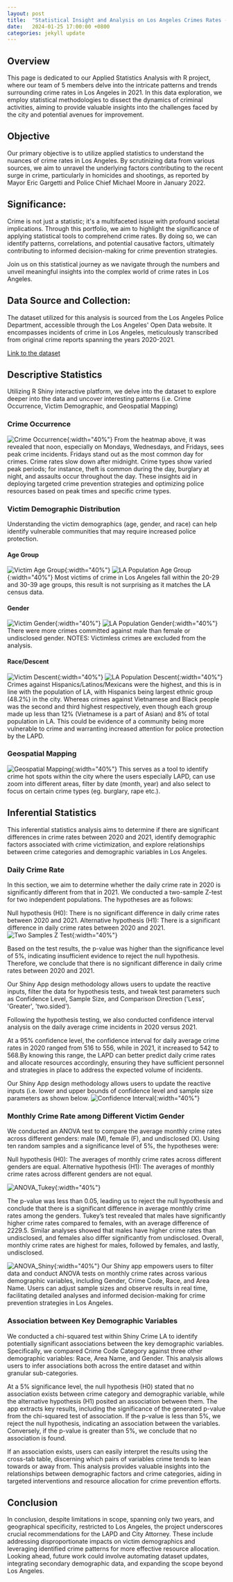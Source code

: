 ```yaml
---
layout: post
title:  "Statistical Insight and Analysis on Los Angeles Crimes Rates - Applied Statistics Analysis with R"
date:   2024-01-25 17:00:00 +0800
categories: jekyll update
---
```


## Overview

This page is dedicated to our Applied Statistics Analysis with R project, where our team of 5 members delve into the intricate patterns and trends surrounding crime rates in Los Angeles in 2021. In this data exploration,  we employ statistical methodologies to dissect the dynamics of criminal activities, aiming to provide valuable insights into the challenges faced by the city and potential avenues for improvement.

## Objective

Our primary objective is to utilize applied statistics to understand the nuances of crime rates in Los Angeles. By scrutinizing data from various sources, we aim to unravel the underlying factors contributing to the recent surge in crime, particularly in homicides and shootings, as reported by Mayor Eric Gargetti and Police Chief Michael Moore in January 2022.

## Significance:

Crime is not just a statistic; it's a multifaceted issue with profound societal implications. Through this portfolio, we aim to highlight the significance of applying statistical tools to comprehend crime rates. By doing so, we can identify patterns, correlations, and potential causative factors, ultimately contributing to informed decision-making for crime prevention strategies.


Join us on this statistical journey as we navigate through the numbers and unveil meaningful insights into the complex world of crime rates in Los Angeles.


## Data Source and Collection:

The dataset utilized for this analysis is sourced from the Los Angeles Police Department, accessible through the Los Angeles' Open Data website. It encompasses incidents of crime in Los Angeles, meticulously transcribed from original crime reports spanning the years 2020-2021. 

<p><a href="https://data.lacity.org/Public-Safety/Crime-Data-from-2020-to-Present/2nrs-mtv8/about_data">Link to the dataset</a></p>


## Descriptive Statistics
Utilizing R Shiny interactive platform, we delve into the dataset to explore deeper into the data and uncover interesting patterns (i.e. Crime Occurrence, Victim Demographic, and Geospatial Mapping)

### Crime Occurrence
![Crime Occurrence](../figure/ASAR_Crime_Occurrence.png){:width="40%"}
From the heatmap above, it was revealed that noon, especially on Mondays, Wednesdays, and Fridays, sees peak crime incidents. Fridays stand out as the most common day for crimes. Crime rates slow down after midnight. Crime types show varied peak periods; for instance, theft is common during the day, burglary at night, and assaults occur throughout the day. These insights aid in deploying targeted crime prevention strategies and optimizing police resources based on peak times and specific crime types.

### Victim Demographic Distribution
Understanding the victim demographics (age, gender, and race) can help identify vulnerable communities that may require increased police protection. 

#### Age Group
![Victim Age Group](figure/ASAR_Victim_Age_Group_Distribution.png){:width="40%"}
![LA Population Age Group](figure/ASAR_LA_Population_Age_Group.png){:width="40%"}
Most victims of crime in Los Angeles fall within the 20-29 and 30-39 age groups, this result is not surprising as it matches the LA census data.

#### Gender
![Victim Gender](figure/ASAR_Victim_Gender.png){:width="40%"}
![LA Population Gender](figure/ASAR_LA_Population_Gender.png){:width="40%"}
There were more crimes committed against male than female or undisclosed gender. 
NOTES: Victimless crimes are excluded from the analysis.

#### Race/Descent
![Victim Descent](figure/ASAR_Victim_Descent.png){:width="40%"}
![LA Population Descent](figure/ASAR_LA_Population_Descent.png){:width="40%"}
Crimes against Hispanics/Latinos/Mexicans were the highest, and this is in line with the population of LA, with Hispanics being largest ethnic group (48.2%) in the city. Whereas crimes against Vietnamese and Black people was the second and third highest respectively, even though each group made up less than 12% (Vietnamese is a part of Asian) and 8% of total population in LA. This could be evidence of a community being more vulnerable to crime and warranting increased attention for police protection by the LAPD.

### Geospatial Mapping
![Geospatial Mapping](figure/ASAR_Geospatial_Mapping.png){:width="40%"}
This serves as a tool to identify crime hot spots within the city where the users especially LAPD, can use zoom into different areas, filter by date (month, year) and also select to focus on certain crime types (eg. burglary, rape etc.).


## Inferential Statistics
This inferential statistics analysis aims to determine if there are significant differences in crime rates between 2020 and 2021, identify demographic factors associated with crime victimization, and explore relationships between crime categories and demographic variables in Los Angeles.


### Daily Crime Rate
In this section, we aim to determine whether the daily crime rate in 2020 is significantly different from that in 2021. We conducted a two-sample Z-test for two independent populations. The hypotheses are as follows:

Null hypothesis (H0): There is no significant difference in daily crime rates between 2020 and 2021.
Alternative hypothesis (H1): There is a significant difference in daily crime rates between 2020 and 2021.
![Two Samples Z Test](figure/ASAR_Two_Samples_Z_Test.png){:width="40%"}

Based on the test results, the p-value was higher than the significance level of 5%, indicating insufficient evidence to reject the null hypothesis. Therefore, we conclude that there is no significant difference in daily crime rates between 2020 and 2021.

Our Shiny App design methodology allows users to update the reactive inputs, filter the data for hypothesis tests, and tweak test parameters such as Confidence Level, Sample Size, and Comparison Direction ('Less', 'Greater', 'two.sided').

Following the hypothesis testing, we also conducted confidence interval analysis on the daily average crime incidents in 2020 versus 2021. 


At a 95% confidence level, the confidence interval for daily average crime rates in 2020 ranged from 516 to 556, while in 2021, it increased to 542 to 568.By knowing this range, the LAPD can better predict daily crime rates and allocate resources accordingly, ensuring they have sufficient personnel and strategies in place to address the expected volume of incidents.

Our Shiny App design methodology allows users to update the reactive inputs (i.e. lower and upper bounds of confidence level and sample size parameters as shown below.
![Confidence Interval](figure/ASAR_Confidence_Interval.png){:width="40%"}

### Monthly Crime Rate among Different Victim Gender
We conducted an ANOVA test to compare the average monthly crime rates across different genders: male (M), female (F), and undisclosed (X). Using ten random samples and a significance level of 5%, the hypotheses were:

Null hypothesis (H0): The averages of monthly crime rates across different genders are equal.
Alternative hypothesis (H1): The averages of monthly crime rates across different genders are not equal.

![ANOVA_Tukey](figure/ASAR_ANOVA_Tukey_Test.png){:width="40%"}

The p-value was less than 0.05, leading us to reject the null hypothesis and conclude that there is a significant difference in average monthly crime rates among the genders. Tukey’s test revealed that males have significantly higher crime rates compared to females, with an average difference of 2229.5. Similar analyses showed that males have higher crime rates than undisclosed, and females also differ significantly from undisclosed. Overall, monthly crime rates are highest for males, followed by females, and lastly, undisclosed.

![ANOVA_Shiny](figure/ASAR_ANOVA_Shiny.png){:width="40%"}
Our Shiny app empowers users to filter data and conduct ANOVA tests on monthly crime rates across various demographic variables, including Gender, Crime Code, Race, and Area Name. Users can adjust sample sizes and observe results in real time, facilitating detailed analyses and informed decision-making for crime prevention strategies in Los Angeles.


### Association between Key Demographic Variables
We conducted a chi-squared test within Shiny Crime LA to identify potentially significant associations between the key demographic variables. Specifically, we compared Crime Code Category against three other demographic variables: Race, Area Name, and Gender. This analysis allows users to infer associations both across the entire dataset and within granular sub-categories.

At a 5% significance level, the null hypothesis (H0) stated that no association exists between crime category and demographic variable, while the alternative hypothesis (H1) posited an association between them. The app extracts key results, including the significance of the generated p-value from the chi-squared test of association. If the p-value is less than 5%, we reject the null hypothesis, indicating an association between the variables. Conversely, if the p-value is greater than 5%, we conclude that no association is found.

If an association exists, users can easily interpret the results using the cross-tab table, discerning which pairs of variables crime tends to lean towards or away from. This analysis provides valuable insights into the relationships between demographic factors and crime categories, aiding in targeted interventions and resource allocation for crime prevention efforts.

## Conclusion

In conclusion, despite limitations in scope, spanning only two years, and geographical specificity, restricted to Los Angeles, the project underscores crucial recommendations for the LAPD and City Attorney. These include addressing disproportionate impacts on victim demographics and leveraging identified crime patterns for more effective resource allocation. Looking ahead, future work could involve automating dataset updates, integrating secondary demographic data, and expanding the scope beyond Los Angeles.